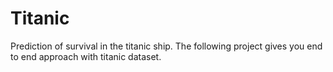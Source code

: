 # Titanic
Prediction of survival in the titanic ship. The following project gives you end to end approach with titanic dataset.

